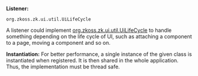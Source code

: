 **Listener:**

`org.zkoss.zk.ui.util.UiLifeCycle`

A listener could implement
[org.zkoss.zk.ui.util.UiLifeCycle](https://www.zkoss.org/javadoc/latest/zk/org/zkoss/zk/ui/util/UiLifeCycle.html) to
handle something depending on the life cycle of UI, such as attaching a
component to a page, moving a component and so on.

**Instantiation:** For better performance, a single instance of the
given class is instantiated when registered. It is then shared in the
whole application. Thus, the implementation must be thread safe.
